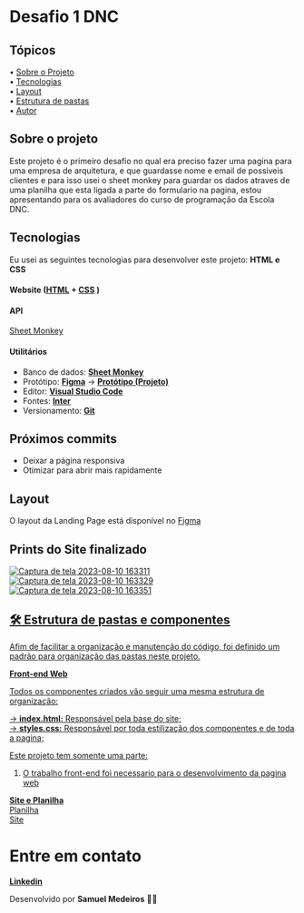 # Desafio 1 DNC

## Tópicos

<div>
 • <a href="#-sobre-o-projeto">Sobre o Projeto</a> </br>
 • <a href="#-tecnologias">Tecnologias</a> </br>
 • <a href="#-layout">Layout</a> </br>
 • <a href="#-estrutura-de-pastas">Estrutura de pastas</a> </br>
 • <a href="#-autor">Autor</a> </br>
</div>

## Sobre o projeto

Este projeto é o primeiro desafio no qual era preciso fazer uma pagina para uma empresa de arquitetura, e que guardasse nome e email de possiveis clientes e para isso usei o sheet monkey para guardar os dados atraves de uma planilha que esta ligada a parte do formulario na pagina, estou apresentando para os avaliadores do curso de programação da Escola DNC.

## Tecnologias

Eu usei as seguintes tecnologias para desenvolver este projeto: **HTML e CSS**
#### **Website** ([HTML](https://html.com/) + [CSS](https://pt.wikipedia.org/wiki/Cascading_Style_Sheets) ) 

#### **API** 
[Sheet Monkey](https://api.sheetmonkey.io/form/cUihEvgYnbmnc58Q4sCGmB)

#### **Utilitários**
- Banco de dados: **[Sheet Monkey](https://api.sheetmonkey.io/form/cUihEvgYnbmnc58Q4sCGmB)**
- Protótipo: **[Figma](https://www.figma.com/)** → **[Protótipo (Projeto)](https://www.figma.com/file/0FRiZbs30dfSniazKiM1rM/Desafio-1---Desenvolva-uma-Landing-Page?node-id=1%3A3&mode=dev)**
- Editor: **[Visual Studio Code](https://code.visualstudio.com/)** 
- Fontes: **[Inter](https://fonts.google.com/specimen/Inter?query=inter)**
- Versionamento: **[Git](https://git-scm.com)**

## Próximos commits
- Deixar a página responsiva
- Otimizar para abrir mais rapidamente


## Layout

O layout da Landing Page está disponível no [Figma](https://www.figma.com/file/0FRiZbs30dfSniazKiM1rM/Desafio-1---Desenvolva-uma-Landing-Page?node-id=1%3A3&mode=dev)

## Prints do Site finalizado
<a href="https://www.figma.com/file/0FRiZbs30dfSniazKiM1rM/Desafio-1---Desenvolva-uma-Landing-Page?node-id=1%3A3&mode=dev">

![Captura de tela 2023-08-10 163311](https://github.com/S4MUE11/Desafio-1-DNC/assets/141192195/574b24b3-c857-4e0c-8c11-a4a5a7a74cf4)
![Captura de tela 2023-08-10 163329](https://github.com/S4MUE11/Desafio-1-DNC/assets/141192195/63cd1198-1d2f-4ab8-bb1c-c3d1f1f19d31)
![Captura de tela 2023-08-10 163351](https://github.com/S4MUE11/Desafio-1-DNC/assets/141192195/98c0d951-f471-4bb1-a381-dd4387bface8)


## 🛠 Estrutura de pastas e componentes

Afim de facilitar a organização e manutenção do código, foi definido um padrão para organização das pastas neste projeto.

**Front-end Web**

Todos os componentes criados vão seguir uma mesma estrutura de organização: <br>

→ **index.html:** Responsável pela base do site; <br />
→ **styles.css:** Responsável por toda estilização dos componentes e de toda a pagina; <br />


Este projeto tem somente uma parte:

1. O trabalho front-end foi necessario para o desenvolvimento da pagina web

**Site e Planilha**   
[Planilha](https://docs.google.com/spreadsheets/d/1sXcO_VqtaPH-yhJuSUJW3msZdrgwL2xtBZw6E8nAT6k/edit#gid=0) <br>
[Site](https://desafio-1-dnc-samuell.netlify.app)

# Entre em contato

**[Linkedin](https://www.linkedin.com/in/samuel-medeiros-548378236/)**

Desenvolvido por **Samuel Medeiros** 👋🏻
